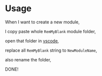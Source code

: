 # Usage

When I want to create a new module,

I copy paste whole `RemMyBlank` module folder,

open that folder in [vscode](https://code.visualstudio.com/),

replace all `RemMyBlank` string to `NewModuleName`,

also rename the folder,

DONE!
